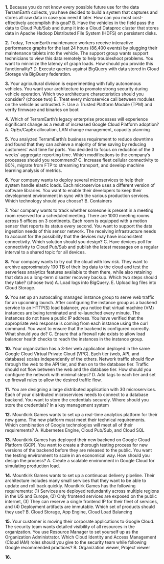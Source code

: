 **1.** Because you do not know every possible future use for the data TerramEarth collects, you have decided to build a system that captures and stores all raw data in case you need it later. How can you most cost-effectively accomplish this goal?
B. Have the vehicles in the field pass the data to Cloud Pub/Sub and dump it into a Cloud Dataproc cluster that stores data in Apache Hadoop Distributed File System (HDFS) on persistent disks.

**2.** Today, TerramEarth maintenance workers receive interactive performance graphs for the last 24 hours (86,400 events) by plugging their maintenance tablets into the vehicle. The support group wants support technicians to view this data remotely to help troubleshoot problems. You want to minimize the latency of graph loads. How should you provide this functionality?
D. Execute queries against BigQuery with data stored in Cloud Storage via BigQuery federation.

**3.** Your agricultural division is experimenting with fully autonomous vehicles. You want your architecture to promote strong security during vehicle operation. Which two architecture characteristics should you consider? (choose two)
E. Treat every microservice call between modules on the vehicle as untrusted.
F. Use a Trusted Platform Module (TPM) and verify firmware and binaries on boot

**4.** Which of TerramEarth’s legacy enterprise processes will experience significant change as a result of increased Google Cloud Platform adoption?
A. OpEx/CapEx allocation, LAN change management, capacity planning

**5.** You analyzed TerramEarth’s business requirement to reduce downtime and found that they can achieve a majority of time saving by reducing customers’ wait time for parts. You decided to focus on reduction of the 3 weeks’ aggregate reporting time. Which modifications to the company’s processes should you recommend?
C. Increase fleet cellular connectivity to 80%, migrate from FTP to streaming transport, and develop machine learning analysis of metrics.

**6.** Your company wants to deploy several microservices to help their system handle elastic loads. Each microservice uses a different version of software libraries. You want to enable their developers to keep their development environment in sync with the various production services. Which technology should you choose?
B. Containers

**7.** Your company wants to track whether someone is present in a meeting room reserved for a scheduled meeting. There are 1000 meeting rooms across 5 offices on 3 continents. Each room is equipped with a motion sensor that reports its status every second. You want to support the data ingestion needs of this sensor network. The receiving infrastructure needs to account for the possibility that the devices may have inconsistent connectivity. Which solution should you design?
C. Have devices poll for connectivity to Cloud Pub/Sub and publish the latest messages on a regular interval to a shared topic for all devices.

**8.** Your company wants to try out the cloud with low risk. They want to archive approximately 100 TB of their log data to the cloud and test the serverless analytics features available to them there, while also retaining that data as a long-term disaster recovery backup. Which two steps should they take? (choose two)
A. Load logs into BigQuery.
E. Upload log files into Cloud Storage.

**9.** You set up an autoscaling managed instance group to serve web traffic for an upcoming launch. After configuring the instance group as a backend service to an HTTP(S) load balancer, you notice that virtual machine (VM) instances are being terminated and re-launched every minute. The instances do not have a public IP address. You have verified that the appropriate web response is coming from each instance using the curl command. You want to ensure that the backend is configured correctly. What should you do?
C. Ensure that a firewall rule exists to allow load balancer health checks to reach the instances in the instance group.

**10.** Your organization has a 3-tier web application deployed in the same Google Cloud Virtual Private Cloud (VPC). Each tier (web, API, and database) scales independently of the others. Network traffic should flow through the web to the API tier, and then on to the database tier. Traffic should not flow between the web and the database tier. How should you configure the network with minimal steps?
D. Add tags to each tier and set up firewall rules to allow the desired traffic flow.

**11.** You are designing a large distributed application with 30 microservices. Each of your distributed microservices needs to connect to a database backend. You want to store the credentials securely. Where should you store the credentials?
In a key management system

**12.** Mountkirk Games wants to set up a real-time analytics platform for their new game. The new platform must meet their technical requirements. Which combination of Google technologies will meet all of their requirements?
A. Kubernetes Engine, Cloud Pub/Sub, and Cloud SQL

**13.** Mountkirk Games has deployed their new backend on Google Cloud Platform (GCP). You want to create a thorough testing process for new versions of the backend before they are released to the public. You want the testing environment to scale in an economical way. How should you design the process?
A. Create a scalable environment in Google Cloud for simulating production load.

**14.** Mountkirk Games wants to set up a continuous delivery pipeline. Their architecture includes many small services that they want to be able to update and roll back quickly. Mountkirk Games has the following requirements: (1) Services are deployed redundantly across multiple regions in the US and Europe, (2) Only frontend services are exposed on the public internet, (3) They can reserve a single frontend IP for their fleet of services, and (4) Deployment artifacts are immutable. Which set of products should they use?
B. Cloud Storage, App Engine, Cloud Load Balancing

**15.** Your customer is moving their corporate applications to Google Cloud. The security team wants detailed visibility of all resources in the organization. You use Resource Manager to set yourself up as the Organization Administrator. Which Cloud Identity and Access Management (Cloud IAM) roles should you give to the security team while following Google recommended practices?
B. Organization viewer, Project viewer

**16.** 




